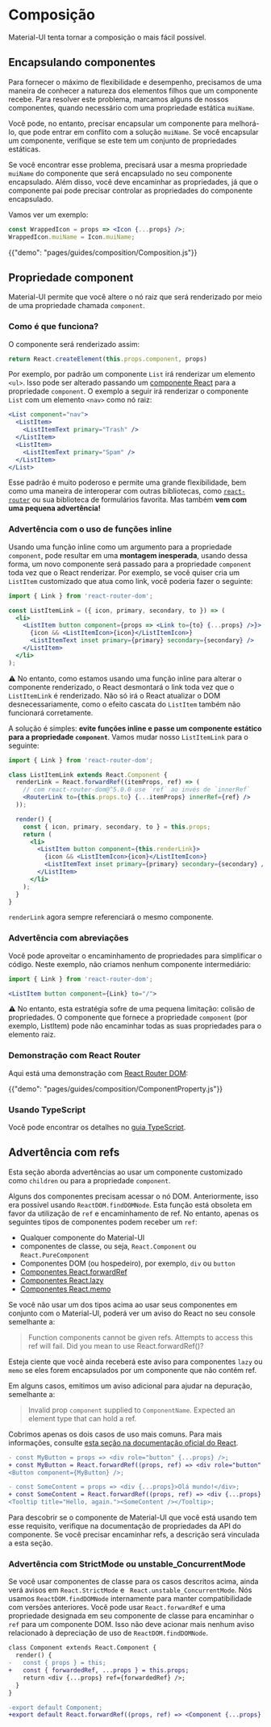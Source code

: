 # Composição

<p class="description">Material-UI tenta tornar a composição o mais fácil possível.</p>

## Encapsulando componentes

Para fornecer o máximo de flexibilidade e desempenho, precisamos de uma maneira de conhecer a natureza dos elementos filhos que um componente recebe. Para resolver este problema, marcamos alguns de nossos componentes, quando necessário com uma propriedade estática `muiName`.

Você pode, no entanto, precisar encapsular um componente para melhorá-lo, que pode entrar em conflito com a solução `muiName`. Se você encapsular um componente, verifique se este tem um conjunto de propriedades estáticas.

Se você encontrar esse problema, precisará usar a mesma propriedade `muiName` do componente que será encapsulado no seu componente encapsulado. Além disso, você deve encaminhar as propriedades, já que o componente pai pode precisar controlar as propriedades do componente encapsulado.

Vamos ver um exemplo:

```jsx
const WrappedIcon = props => <Icon {...props} />;
WrappedIcon.muiName = Icon.muiName;
```

{{"demo": "pages/guides/composition/Composition.js"}}

## Propriedade component

Material-UI permite que você altere o nó raiz que será renderizado por meio de uma propriedade chamada `component`.

### Como é que funciona?

O componente será renderizado assim:

```js
return React.createElement(this.props.component, props)
```

Por exemplo, por padrão um componente `List` irá renderizar um elemento `<ul>`. Isso pode ser alterado passando um [componente React](https://reactjs.org/docs/components-and-props.html#function-and-class-components) para a propriedade `component`. O exemplo a seguir irá renderizar o componente `List` com um elemento `<nav>` como nó raiz:

```jsx
<List component="nav">
  <ListItem>
    <ListItemText primary="Trash" />
  </ListItem>
  <ListItem>
    <ListItemText primary="Spam" />
  </ListItem>
</List>
```

Esse padrão é muito poderoso e permite uma grande flexibilidade, bem como uma maneira de interoperar com outras bibliotecas, como [`react-router`](#react-router-demo) ou sua biblioteca de formulários favorita. Mas também **vem com uma pequena advertência!**

### Advertência com o uso de funções inline

Usando uma função inline como um argumento para a propriedade `component`, pode resultar em uma **montagem inesperada**, usando dessa forma, um novo componente será passado para a propriedade `component` toda vez que o React renderizar. Por exemplo, se você quiser cria um `ListItem` customizado que atua como link, você poderia fazer o seguinte:

```jsx
import { Link } from 'react-router-dom';

const ListItemLink = ({ icon, primary, secondary, to }) => (
  <li>
    <ListItem button component={props => <Link to={to} {...props} />}>
      {icon && <ListItemIcon>{icon}</ListItemIcon>}
      <ListItemText inset primary={primary} secondary={secondary} />
    </ListItem>
  </li>
);
```

⚠️ No entanto, como estamos usando uma função inline para alterar o componente renderizado, o React desmontará o link toda vez que o `ListItemLink` é renderizado. Não só irá o React atualizar o DOM desnecessariamente, como o efeito cascata do `ListItem` também não funcionará corretamente.

A solução é simples: **evite funções inline e passe um componente estático para a propriedade `component`**. Vamos mudar nosso `ListItemLink` para o seguinte:

```jsx
import { Link } from 'react-router-dom';

class ListItemLink extends React.Component {
  renderLink = React.forwardRef((itemProps, ref) => (
    // com react-router-dom@^5.0.0 use `ref` ao invés de `innerRef`
    <RouterLink to={this.props.to} {...itemProps} innerRef={ref} />
  ));

  render() {
    const { icon, primary, secondary, to } = this.props;
    return (
      <li>
        <ListItem button component={this.renderLink}>
          {icon && <ListItemIcon>{icon}</ListItemIcon>}
          <ListItemText inset primary={primary} secondary={secondary} />
        </ListItem>
      </li>
    );
  }
}
```

`renderLink` agora sempre referenciará o mesmo componente.

### Advertência com abreviações

Você pode aproveitar o encaminhamento de propriedades para simplificar o código. Neste exemplo, não criamos nenhum componente intermediário:

```jsx
import { Link } from 'react-router-dom';

<ListItem button component={Link} to="/">
```

⚠️ No entanto, esta estratégia sofre de uma pequena limitação: colisão de propriedades. O componente que fornece a propriedade `component` (por exemplo, ListItem) pode não encaminhar todas as suas propriedades para o elemento raiz.

### Demonstração com React Router

Aqui está uma demonstração com [React Router DOM](https://github.com/ReactTraining/react-router):

{{"demo": "pages/guides/composition/ComponentProperty.js"}}

### Usando TypeScript

Você pode encontrar os detalhes no [guia TypeScript](/guides/typescript/#usage-of-component-property).

## Advertência com refs

Esta seção aborda advertências ao usar um componente customizado como `children` ou para a propriedade `component`.

Alguns dos componentes precisam acessar o nó DOM. Anteriormente, isso era possível usando `ReactDOM.findDOMNode`. Esta função está obsoleta em favor da utilização de `ref` e encaminhamento de ref. No entanto, apenas os seguintes tipos de componentes podem receber um `ref`:

- Qualquer componente do Material-UI
- componentes de classe, ou seja, `React.Component` ou `React.PureComponent`
- Componentes DOM (ou hospedeiro), por exemplo, `div` ou `button`
- [Componentes React.forwardRef](https://reactjs.org/docs/react-api.html#reactforwardref)
- [Componentes React.lazy](https://reactjs.org/docs/react-api.html#reactlazy)
- [Componentes React.memo](https://reactjs.org/docs/react-api.html#reactmemo)

Se você não usar um dos tipos acima ao usar seus componentes em conjunto com o Material-UI, poderá ver um aviso do React no seu console semelhante a:

> Function components cannot be given refs. Attempts to access this ref will fail. Did you mean to use React.forwardRef()?

Esteja ciente que você ainda receberá este aviso para componentes `lazy` ou `memo` se eles forem encapsulados por um componente que não contém ref.

Em alguns casos, emitimos um aviso adicional para ajudar na depuração, semelhante a:

> Invalid prop `component` supplied to `ComponentName`. Expected an element type that can hold a ref.

Cobrimos apenas os dois casos de uso mais comuns. Para mais informações, consulte [esta seção na documentação oficial do React](https://reactjs.org/docs/forwarding-refs.html).

```diff
- const MyButton = props => <div role="button" {...props} />;
+ const MyButton = React.forwardRef((props, ref) => <div role="button" {...props} ref={ref} />);
<Button component={MyButton} />;
```

```diff
- const SomeContent = props => <div {...props}>Olá mundo!</div>;
+ const SomeContent = React.forwardRef((props, ref) => <div {...props} ref={ref}>Olá mundo!</div>);
<Tooltip title="Hello, again."><SomeContent /></Tooltip>;
```

Para descobrir se o componente de Material-UI que você está usando tem esse requisito, verifique na documentação de propriedades da API do componente. Se você precisar encaminhar refs, a descrição será vinculada a esta seção.

### Advertência com StrictMode ou unstable_ConcurrentMode

Se você usar componentes de classe para os casos descritos acima, ainda verá avisos em `React.StrictMode` e ` React.unstable_ConcurrentMode`. Nós usamos `ReactDOM.findDOMNode` internamente para manter compatibilidade com versões anteriores. Você pode usar `React.forwardRef` e uma propriedade designada em seu componente de classe para encaminhar o `ref` para um componente DOM. Isso não deve acionar mais nenhum aviso relacionado à depreciação de uso de `ReactDOM.findDOMNode`.

```diff
class Component extends React.Component {
  render() {
-   const { props } = this;
+   const { forwardedRef, ...props } = this.props;
    return <div {...props} ref={forwardedRef} />;
  }
}

-export default Component;
+export default React.forwardRef((props, ref) => <Component {...props} forwardedRef={ref} />);
```